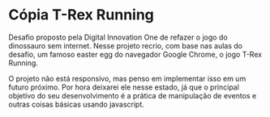 # Cópia T-Rex Running
Desafio proposto pela Digital Innovation One de refazer o jogo do dinossauro sem internet. Nesse projeto recrio, com base nas aulas do desafio, um famoso easter egg do navegador Google Chrome, o jogo T-Rex Running.

O projeto não está responsivo, mas penso em implementar isso em um futuro próximo. Por hora deixarei ele nesse estado, já que o principal objetivo do seu desenvolvimento é a prática de manipulação de eventos e outras coisas básicas usando javascript.
